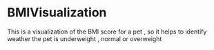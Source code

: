 # BMIVisualization
This is a visualization of the BMI score for a pet , so it helps to identify weather the pet is underweight  , normal or overweight 
